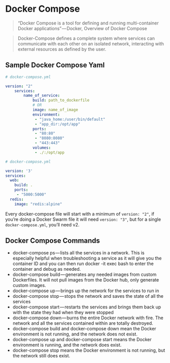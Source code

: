 # Docker Compose

> “Docker Compose is a tool for defining and running multi-container Docker applications” — Docker, Overview of Docker Compose

> Docker-Compose defines a complete system where services can communicate with each other on an isolated network, interacting with external resources as defined by the user.

## Sample Docker Compose Yaml

``` yml
# docker-compose.yml

version: "2"
	services:
		name_of_service:
			build: path_to_dockerfile
			# OR
			image: name_of_image
			environment:
			 - "java_home:/user/bin/default"
			 - "app_dir:/opt/app"
			ports:
			 - "80:80"
			 - "8080:8080"
			 - "443:443"
			volumes:
			 - ./:/opt/app
```

``` yml
# docker-compose.yml

version: '3'
services:
  web:
    build: .
    ports:
     - "5000:5000"
  redis:
    image: "redis:alpine"
```

Every docker-compose file will start with a minimum of `version: "2"`, if you’re doing a Docker Swarm file it will need `version: "3"`, but for a single `docker-compose.yml`, you’ll need v2.

## Docker Compose Commands

* docker-compose ps — lists all the services in a network. This is especially helpful when troubleshooting a service as it will give you the container ID and you can then run docker -it exec <ID> bash to enter the container and debug as needed.
* docker-compose build — generates any needed images from custom Dockerfiles. It will not pull images from the Docker hub, only generate custom images.
* docker-compose up — brings up the network for the services to run in
* docker-compose stop — stops the network and saves the state of all the services
* docker-compose start — restarts the services and brings them back up with the state they had when they were stopped
* docker-compose down — burns the entire Docker network with fire. The network and all the services contained within are totally destroyed.
* docker-compose build and docker-compose down mean the Docker environment is not running, and the network does not exist.
* docker-compose up and docker-compose start means the Docker environment is running, and the network does exist.
* docker-compose stop means the Docker environment is not running, but the network still does exist.
